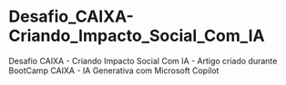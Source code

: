 # Desafio_CAIXA-Criando_Impacto_Social_Com_IA
Desafio CAIXA - Criando Impacto Social Com IA - Artigo criado durante BootCamp CAIXA - IA Generativa com Microsoft Copilot
